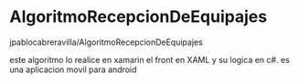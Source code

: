 # AlgoritmoRecepcionDeEquipajes
jpablocabreravilla/AlgoritmoRecepcionDeEquipajes

este algoritmo lo realice en xamarin 
el front en XAML y su logica en c#.
es una aplicacion movil para android 